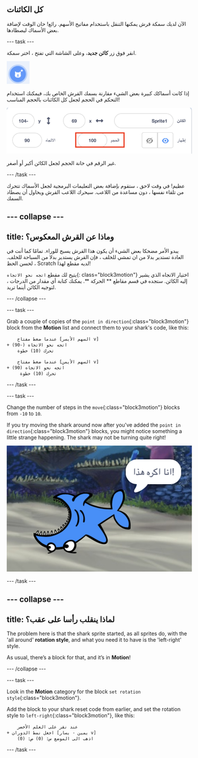 ## كل الكائنات

الآن لديك سمكة قرش يمكنها التنقل باستخدام مفاتيح الأسهم. رائع! حان الوقت لإضافة بعض الأسماك ليصطادها.

\--- task \---

انقر فوق زر **كائن جديد**، وعلى الشاشة التي تفتح ، اختر سمكة.

![زر الكائن الجديد](images/spritesNewFromLibrary.png)

إذا كانت أسماكك كبيرة بعض الشيء مقارنة بسمك القرش الخاص بك، فيمكنك استخدام التحكم في الحجم لجعل كل الكائنات بالحجم المناسب!

![التحكم في حجم الكائن](images/sprites2.png)

غير الرقم في خانة الحجم لجعل الكائن أكبر أو أصغر.

\--- /task \---

عظيم! في وقت لاحق ، ستقوم بإضافة بعض التعليمات البرمجية لجعل الأسماك تتحرك من تلقاء نفسها ، دون مساعدة من اللاعب. سيحرك اللاعب القرش ويحاول أن يصطاد السمك.

## \--- collapse \---

## title: وماذا عن القرش المعكوس؟

يبدو الأمر مضحكا بعض الشيء أن يكون هذا القرش يسبح للوراء. تمامًا كما أنت في العادة تستدير بدلا من ان تمشي للخلف ، فإن القرش يستدير بدلا من السباحة للخلف. لحسن الحظ ، Scratch لديه مقطع لهذا!

يتيح لك مقطع `اتجه نحو الاتجاه`{: class="block3motion"} اختيار الاتجاه الذي يشير إليه الكائن. ستجده في قسم مقاطع ** الحركة **. يمكنك كتابة أي مقدار من الدرجات ، لتوجيه الكائن أينما تريد.

\--- /collapse \---

\--- task \---

Grab a couple of copies of the `point in direction`{:class="block3motion"} block from the **Motion** list and connect them to your shark's code, like this:

```blocks3
    عندما ضغط مفتاح [السهم الأيسر v] 
+ اتجه نحو الاتجاه (-90) 
    تحرك (10) خطوة
```

```blocks3
    عندما ضغط مفتاح [السهم الأيمن v]
+ اتجه نحو الاتجاه (90)
     تحرك (10) خطوة
```

\--- /task \---

\--- task \---

Change the number of steps in the `move`{:class="block3motion"} blocks from `-10` to `10`.

If you try moving the shark around now after you've added the `point in direction`{:class="block3motion"} blocks, you might notice something a little strange happening. The shark may not be turning quite right!

![Upside down shark](images/spritesUpsideDown.png)

\--- /task \---

## \--- collapse \---

## title: لماذا ينقلب رأسا على عقب؟

The problem here is that the shark sprite started, as all sprites do, with the 'all around' **rotation style**, and what you need it to have is the 'left-right' style.

As usual, there’s a block for that, and it’s in **Motion**!

\--- /collapse \---

\--- task \---

Look in the **Motion** category for the block `set rotation style`{:class="block3motion"}.

Add the block to your shark reset code from earlier, and set the rotation style to `left-right`{:class="block3motion"}, like this:

```blocks3
    عند نقر على العلم الأخضر 
+ اجعل نمط الدوران [يمين - يسار v]
    اذهب الى الموضع س: (0) ص: (0)
```

\--- /task \---